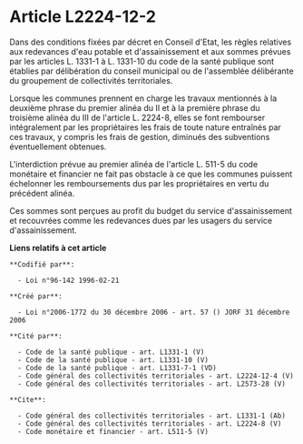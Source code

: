 # Article L2224-12-2

Dans des conditions fixées par décret en Conseil d'Etat, les règles relatives aux redevances d'eau potable et
d'assainissement et aux sommes prévues par les articles L. 1331-1 à L. 1331-10 du code de la santé publique sont établies par
délibération du conseil municipal ou de l'assemblée délibérante du groupement de collectivités territoriales. 

Lorsque les communes prennent en charge les travaux mentionnés à la deuxième phrase du premier alinéa du II et à la première
phrase du troisième alinéa du III de l'article L. 2224-8, elles se font rembourser intégralement par les propriétaires les
frais de toute nature entraînés par ces travaux, y compris les frais de gestion, diminués des subventions éventuellement
obtenues.

L'interdiction prévue au premier alinéa de l'article L. 511-5 du code monétaire et financier ne fait pas obstacle à ce que
les communes puissent échelonner les remboursements dus par les propriétaires en vertu du précédent alinéa. 

Ces sommes sont perçues au profit du budget du service d'assainissement et recouvrées comme les redevances dues par les
usagers du service d'assainissement.

**Liens relatifs à cet article**

	**Codifié par**:

	  - Loi n°96-142 1996-02-21

	**Créé par**:

	  - Loi n°2006-1772 du 30 décembre 2006 - art. 57 () JORF 31 décembre 2006

	**Cité par**:

	  - Code de la santé publique - art. L1331-1 (V)
	  - Code de la santé publique - art. L1331-10 (V)
	  - Code de la santé publique - art. L1331-7-1 (VD)
	  - Code général des collectivités territoriales - art. L2224-12-4 (V)
	  - Code général des collectivités territoriales - art. L2573-28 (V)

	**Cite**:

	  - Code général des collectivités territoriales - art. L1331-1 (Ab)
	  - Code général des collectivités territoriales - art. L2224-8 (V)
	  - Code monétaire et financier - art. L511-5 (V)
